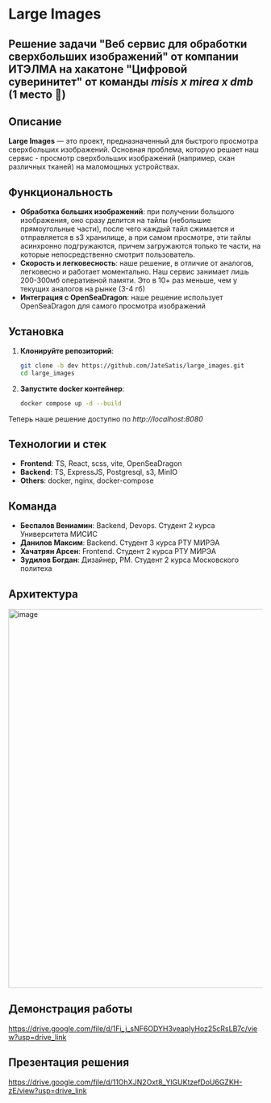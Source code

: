 # Large Images
## Решение задачи "Веб сервис для обработки сверхбольших изображений" от компании ИТЭЛМА на хакатоне "Цифровой суверинитет" от команды *misis x mirea x dmb* (1 место 🥇)

## Описание

**Large Images** — это проект, предназначенный для быстрого просмотра сверхбольших изображений. Основная проблема, которую решает наш сервис - просмотр сверхбольших изображений (например, скан различных тканей) на маломощных устройствах. 

## Функциональность

- **Обработка больших изображений**: при получении большого изображения, оно сразу делится на тайлы (небольшие прямоугольные части), после чего каждый тайл сжимается и отправляется в s3 хранилище, а при самом просмотре, эти тайлы асинхронно подгружаются, причем загружаются только те части, на которые непосредственно смотрит пользователь.
- **Скорость и легковесность**: наше решение, в отличие от аналогов, легковесно и работает моментально. Наш сервис занимает лишь 200-300мб оперативной памяти. Это в 10+ раз меньше, чем у текущих аналогов на рынке (3-4 гб)
- **Интеграция с OpenSeaDragon**: наше решение использует OpenSeaDragon для самого просмотра изображений  

## Установка

1. **Клонируйте репозиторий**:

   ```bash
   git clone -b dev https://github.com/JateSatis/large_images.git
   cd large_images
2. **Запустите docker контейнер**:
   ```bash
   docker compose up -d --build
Теперь наше решение доступно по *http://localhost:8080*

## Технологии и стек
- **Frontend**: TS, React, scss, vite, OpenSeaDragon
- **Backend**: TS, ExpressJS, Postgresql, s3, MinIO
- **Others**: docker, nginx, docker-compose
## Команда
- **Беспалов Вениамин**: Backend, Devops. Студент 2 курса Университета МИСИС
- **Данилов Максим**: Backend. Студент 3 курса РТУ МИРЭА
- **Хачатрян Арсен**: Frontend. Студент 2 курса РТУ МИРЭА
- **Зудилов Богдан**: Дизайнер, РМ. Студент 2 курса Московского политеха

## Архитектура
<img width="751" alt="image" src="https://github.com/user-attachments/assets/6549d26e-e82a-4fc7-8e27-4a31a2d614c5" />

## Демонстрация работы
https://drive.google.com/file/d/1Fi_j_sNF6ODYH3veapIyHoz25cRsLB7c/view?usp=drive_link

## Презентация решения
https://drive.google.com/file/d/11OhXJN2Oxt8_YlGUKtzefDoU6GZKH-zE/view?usp=drive_link
